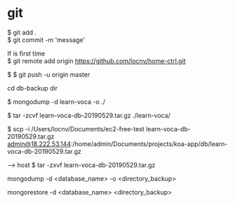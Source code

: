# git

$ git add .  
$ git commit -m 'message'  

If is first time  
$ git remote add origin https://github.com/locnv/home-ctrl.git

$ $ git push -u origin master

cd db-backup dir

$ mongodump -d learn-voca -o ./

$ tar -zcvf learn-voca-db-20190529.tar.gz ./learn-voca/

$ scp -i /Users/locnv/Documents/ec2-free-test learn-voca-db-20190529.tar.gz admin@18.222.53.144:/home/admin/Documents/projects/koa-app/db/learn-voca-db-20190529.tar.gz

--> host
$ tar -zxvf learn-voca-db-20190529.tar.gz


mongodump -d <database_name> -o <directory_backup>

mongorestore -d <database_name> <directory_backup>